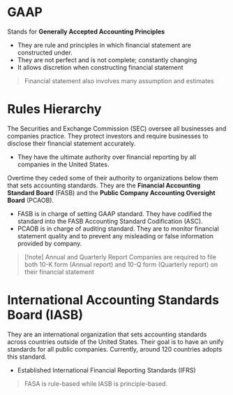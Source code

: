 


# GAAP

Stands for **Generally Accepted Accounting Principles**
- They are rule and principles in which financial statement are constructed under. 
- They are not perfect and is not complete; constantly changing 
- It allows discretion when constructing financial statement 


> Financial statement also involves many assumption and estimates


# Rules Hierarchy 

The Securities and Exchange Commission (SEC) oversee all businesses and companies practice. They protect investors and require businesses to disclose their financial statement accurately. 
- They have the ultimate authority over financial reporting by all companies in the United States. 

Overtime they ceded some of their authority to organizations below them that sets accounting standards. They are the **Financial Accounting Standard Board** (FASB) and the **Public Company Accounting Oversight Board** (PCAOB). 
- FASB is in charge of setting GAAP standard. They have codified the standard into the FASB Accounting Standard Codification (ASC). 
- PCAOB is in charge of auditing standard. They are to monitor financial statement quality and to prevent any misleading or false information provided by company. 


>[!note] Annual and Quarterly Report
>Companies are required to file both 10-K form (Annual report) and 10-Q form (Quarterly report) on their financial statement 


# International Accounting Standards Board (IASB)

They are an international organization that sets accounting standards across countries outside of the United States. Their goal is to have an unify standards for all public companies. Currently, around 120 countries adopts this standard. 
- Established International Financial Reporting Standards (IFRS)


> FASA is rule-based while IASB is principle-based. 


